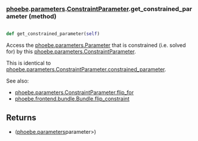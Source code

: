 ### [phoebe](phoebe.md).[parameters](phoebe.parameters.md).[ConstraintParameter](phoebe.parameters.ConstraintParameter.md).get_constrained_parameter (method)


```py

def get_constrained_parameter(self)

```



Access the [phoebe.parameters.Parameter](phoebe.parameters.Parameter.md) that is constrained (i.e.
solved for) by this [phoebe.parameters.ConstraintParameter](phoebe.parameters.ConstraintParameter.md).

This is identical to
[phoebe.parameters.ConstraintParameter.constrained_parameter](phoebe.parameters.ConstraintParameter.constrained_parameter.md).

See also:
* [phoebe.parameters.ConstraintParameter.flip_for](phoebe.parameters.ConstraintParameter.flip_for.md)
* [phoebe.frontend.bundle.Bundle.flip_constraint](phoebe.frontend.bundle.Bundle.flip_constraint.md)

Returns
-------
* ([phoebe.parameters](phoebe.parameters.md)parameter&gt;)

